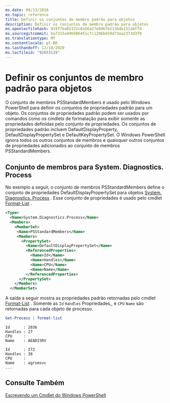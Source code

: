 ```yaml
---
ms.date: 09/13/2016
ms.topic: reference
title: Definir os conjuntos de membro padrão para objetos
description: Definir os conjuntos de membro padrão para objetos
ms.openlocfilehash: 919f7ba65322c6a56a27e046fb211bde151abf7d
ms.sourcegitcommit: ba7315a496986451cfc1296b659d73ea2373d3f0
ms.translationtype: MT
ms.contentlocale: pt-BR
ms.lasthandoff: 12/10/2020
ms.locfileid: "92653119"
---
```

# <a name="defining-default-member-sets-for-objects"></a>Definir os conjuntos de membro padrão para objetos

O conjunto de membros PSStandardMembers é usado pelo Windows PowerShell para definir os conjuntos de propriedades padrão para um objeto. Os conjuntos de propriedades padrão podem ser usados por comandos como os cmdlets de formatação para exibir somente as propriedades definidas pelo conjunto de propriedades. Os conjuntos de propriedades padrão incluem DefaultDisplayProperty, DefaultDisplayPropertySet e DefaultKeyPropertySet. O Windows PowerShell ignora todos os outros conjuntos de membros e quaisquer outros conjuntos de propriedades adicionados ao conjunto de membros PSStandardMembers.

## <a name="member-set-for-systemdiagnosticsprocess"></a>Conjunto de membros para System. Diagnostics. Process

No exemplo a seguir, o conjunto de membros PSStandardMembers define o conjunto de propriedades DefaultDisplayPropertySet para objetos [System. Diagnostics. Process](/dotnet/api/System.Diagnostics.Process) . Esse conjunto de propriedades é usado pelo cmdlet [Format-List](/powershell/module/Microsoft.PowerShell.Utility/Format-List) .

```xml
<Type>
  <Name>System.Diagnostics.Process</Name>
  <Members>
    <MemberSet>
     <Name>PSStandardMembers</Name>
     <Members>
       <PropertySet>
         <Name>DefaultDisplayPropertySet</Name>
         <ReferencedProperties>
           <Name>Id</Name>
           <Name>Handles</Name>
           <Name>CPU</Name>
           <Name>Name</Name>
         </ReferencedProperties>
      </PropertySet>
    </Members>
  </MemberSet>
```

A saída a seguir mostra as propriedades padrão retornadas pelo cmdlet [Format-List](/powershell/module/Microsoft.PowerShell.Utility/Format-List) . Somente as `Id` `Handles` Propriedades,, e `CPU` `Name` são retornadas para cada objeto de processo.

```powershell
Get-Process | format-list
```

```output
Id      : 2036
Handles : 27
CPU     :
Name    : AEADISRV

Id      : 272
Handles : 38
CPU     :
Name    : agrsmsvc
...
```

## <a name="see-also"></a>Consulte Também

[Escrevendo um Cmdlet do Windows PowerShell](./writing-a-windows-powershell-cmdlet.md)
